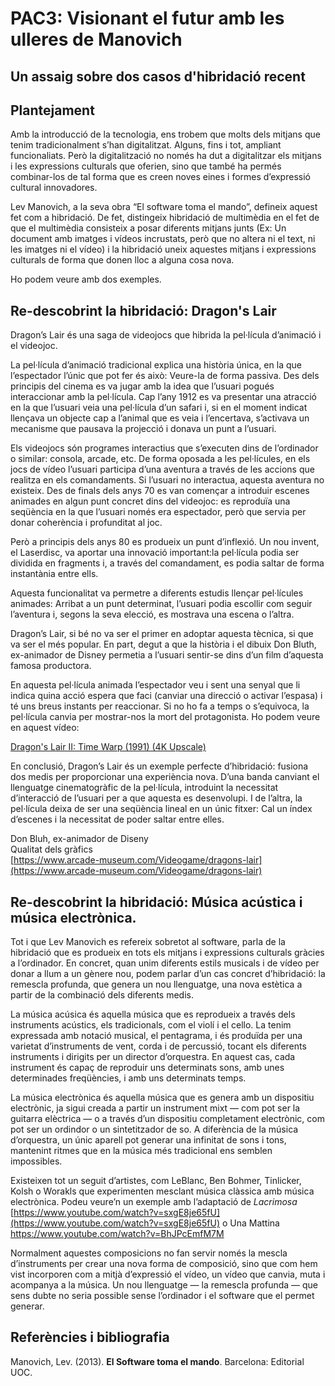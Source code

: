 # PAC3: Visionant el futur amb les ulleres de Manovich
## Un assaig sobre dos casos d'hibridació recent 

## Plantejament

Amb la introducció de la tecnologia, ens trobem que molts dels mitjans que tenim tradicionalment s’han digitalitzat. Alguns, fins i tot, ampliant funcionaliats. Però la digitalització no només ha dut a digitalitzar els mitjans i les expressions culturals que oferien, sino que també ha permés combinar-los de tal forma que es creen noves eines i formes d’expressió cultural innovadores.

Lev Manovich, a la seva obra “El software toma el mando”, defineix aquest fet com a hibridació. De fet, distingeix hibridació de multimèdia en el fet de que el multimèdia consisteix a posar diferents mitjans junts (Ex: Un document amb imatges i vídeos incrustats, però que no altera ni el text, ni les imatges ni el vídeo) i la hibridació uneix aquestes mitjans i expressions culturals de forma que donen lloc a alguna cosa nova.

Ho podem veure amb dos exemples. 

## Re-descobrint la hibridació: Dragon's Lair

Dragon’s Lair és una saga de videojocs que hibrida la pel·lícula d’animació i el videojoc.

La pel·lícula d’animació tradicional explica una història única, en la que l’espectador l’únic que pot fer és això: Veure-la de forma passiva. Des dels principis del cinema es va jugar amb la idea que l’usuari pogués interaccionar amb la pel·lícula. Cap l’any 1912 es va presentar una atracció en la que l’usuari veia una pel·lícula d’un safari i, si en el moment indicat llençava un objecte cap a l’animal que es veia i l’encertava, s’activava un mecanisme que pausava la projecció i donava un punt a l’usuari.

Els videojocs són programes interactius que s’executen dins de l’ordinador o similar: consola, arcade, etc. De forma oposada a les pel·lícules, en els jocs de vídeo l’usuari participa d’una aventura a través de les accions que realitza en els comandaments. Si l’usuari no interactua, aquesta aventura no existeix. Des de finals dels anys 70 es van començar a introduir escenes animades en algun punt concret dins del videojoc: es reproduïa una seqüència en la que l’usuari només era espectador, però que servia per donar coherència i profunditat al joc.

Però a principis dels anys 80 es produeix un punt d’inflexió. Un nou invent, el Laserdisc, va  aportar una innovació important:la pel·lícula podia ser dividida en fragments i, a través del comandament, es podia saltar de forma instantània entre ells.

Aquesta funcionalitat va permetre a diferents estudis llençar pel·lícules animades: Arribat a un punt determinat, l’usuari podia escollir com seguir l’aventura i, segons la seva elecció, es mostrava una escena o l’altra.

Dragon’s Lair, si bé no va ser el primer en adoptar aquesta tècnica, si que va ser el més popular. En part, degut a que la història i el dibuix Don Bluth, ex-animador de Disney permetia a l’usuari sentir-se dins d’un film d’aquesta famosa productora. 

En aquesta pel·lícula animada l’espectador veu i sent una senyal que li indica quina acció espera que faci (canviar una direcció o activar l’espasa) i té uns breus instants per reaccionar. Si no ho fa a temps o s’equivoca, la pel·lícula canvia per mostrar-nos la mort del protagonista. Ho podem veure en aquest vídeo:

[Dragon's Lair II: Time Warp (1991) (4K Upscale)](https://www.youtube.com/watch?v=0nEFWVXmHNQ)

En conclusió, Dragon’s Lair és un exemple perfecte d’hibridació: fusiona dos medis per proporcionar una experiència nova. D’una banda canviant el llenguatge cinematogràfic de la pel·lícula, introduint la necessitat d’interacció de l’usuari per a que aquesta es desenvolupi. I de l’altra, la pel·lícula deixa de ser una seqüència lineal en un únic fitxer: Cal un índex d’escenes i la necessitat de poder saltar entre elles.

Don Bluh, ex-animador de Diseny  
Qualitat dels gràfics  
[https://www.arcade-museum.com/Videogame/dragons-lair](https://www.arcade-museum.com/Videogame/dragons-lair)

## Re-descobrint la hibridació: Música acústica i música electrònica.

Tot i que Lev Manovich es refereix sobretot al software, parla de la hibridació que es produeix en tots els mitjans i expressions culturals gràcies a l’ordinador. En concret, quan unim diferents estils musicals i de vídeo per donar a llum a un gènere nou, podem parlar d’un cas concret d’hibridació: la remescla profunda, que genera un nou llenguatge, una nova estètica a partir de la combinació dels diferents medis.

La música acúsica és aquella música que es reprodueix a través dels instruments acústics, els tradicionals, com el violí i el cello. La tenim expressada amb notació musical, el pentagrama, i és produïda per una varietat d’instruments de vent, corda i de percussió, tocant els diferents instruments i dirigits per un director d’orquestra. En aquest cas, cada instrument és capaç de reproduir uns determinats sons, amb unes determinades freqüències, i amb uns determinats temps.

La música electrònica és aquella música que es genera amb un dispositiu electrònic, ja sigui creada a partir un instrument mixt — com pot ser la guitarra elèctrica — o a través d’un dispositiu completament electrònic, com pot ser un ordindor o un sintetitzador de so. A diferència de la música d’orquestra, un únic aparell pot generar una infinitat de sons i tons, mantenint ritmes que en la música més tradicional ens semblen impossibles.

Existeixen tot un seguit d’artistes, com LeBlanc, Ben Bohmer, Tinlicker, Kolsh o Worakls que experimenten mesclant música clàssica amb música electrònica. Podeu veure’n un exemple amb l’adaptació de *Lacrimosa*  [https://www.youtube.com/watch?v=sxgE8je65fU](https://www.youtube.com/watch?v=sxgE8je65fU) o Una Mattina https://www.youtube.com/watch?v=BhJPcEmfM7M

Normalment aquestes composicions no fan servir només la mescla d’instruments per crear una nova forma de composició, sino que com hem vist incorporen com a mitjà d’expressió el vídeo, un vídeo que canvia, muta i acompanya a la música. Un nou llenguatge — la remescla profunda — que sens dubte no seria possible sense l’ordinador i el software que el permet generar.

## Referències i bibliografia

Manovich, Lev. (2013). **El Software toma el mando**. Barcelona: Editorial UOC.  
